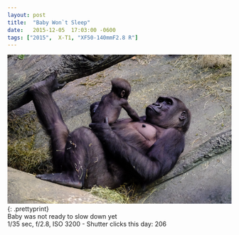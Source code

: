 ```yaml
---
layout: post
title:  "Baby Won`t Sleep"
date:   2015-12-05  17:03:00 -0600
tags: ["2015",  X-T1, "XF50-140mmF2.8 R"]
---
```

![:title](/images/2015/2015_1205_DSCF3546.jpg)
{: .prettyprint}  
Baby was not ready to slow down yet  
1/35 sec, f/2.8, ISO 3200 - Shutter clicks this day: 206